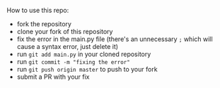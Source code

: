 How to use this repo:
- fork the repository
- clone your fork of this repository
- fix the error in the main.py file (there's an unnecessary `;` which will cause a syntax error, just delete it)
- run `git add main.py` in your cloned repository
- run `git commit -m "fixing the error"`
- run `git push origin master` to push to your fork
- submit a PR with your fix

